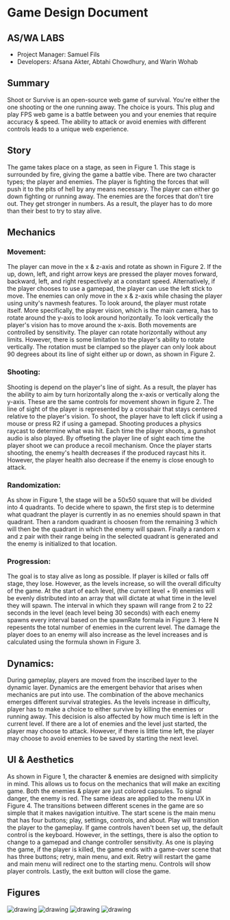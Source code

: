 # Game Design Document

## AS/WA LABS
 - Project Manager: Samuel Fils
 - Developers: Afsana Akter, Abtahi Chowdhury, and Warin Wohab 


## Summary

Shoot or Survive is an open-source web game of survival. You're either the one shooting or the one running away. The choice is yours. This plug and play FPS web game is a battle between you and your enemies that require accuracy & speed. The ability to attack or avoid enemies with different controls leads to a unique web experience.

## Story

The game takes place on a stage, as seen in Figure 1. This stage is surrounded by fire, giving the game a battle vibe. There are two character types; the player and enemies. The player is fighting the forces that will push it to the pits of hell by any means necessary. The player can either go down fighting or running away. The enemies are the forces that don't tire out. They get stronger in numbers. As a result, the player has to do more than their best to try to stay alive.

## Mechanics

### Movement:

The player can move in the x & z-axis and rotate as shown in Figure 2. If the up, down, left, and right arrow keys are pressed the player moves forward, backward, left, and right respectively at a constant speed. Alternatively, if the player chooses to use a gamepad, the player can use the left stick to move. The enemies can only move in the x & z-axis while chasing the player using unity's navmesh features. To look around, the player must rotate itself. More specifically, the player vision, which is the main camera, has to rotate around the y-axis to look around horizontally. To look vertically the player's vision has to move around the x-axis. Both movements are controlled by sensitivity. The player can rotate horizontally without any limits. However, there is some limitation to the player's ability to rotate vertically. The rotation must be clamped so the player can only look about 90 degrees about its line of sight either up or down, as shown in Figure 2.

### Shooting:
Shooting is depend on the player's line of sight. As a result, the player has the ability to aim by turn horizontally along the x-axis or vertically along the y-axis. These are the same controls for movement shown in figure 2.  The line of sight of the player is represented by a crosshair that stays centered relative to the player's vision. To shoot, the player have to left click if using a mouse or press R2 if using a gamepad. Shooting produces a physics raycast to determine what was hit. Each time the player shoots, a gunshot audio is also played. By offseting the player line of sight each time the player shoot we can produce a recoil mechanism. Once the player starts shooting, the enemy's health decreases if the produced raycast hits it. However, the player health also decrease if the enemy is close enough to attack.

### Randomization:
As show in Figure 1, the stage will be a 50x50 square that will be divided into 4 quadrants. To decide where to spawn, the first step is to determine what quadrant the player is currently in as no enemies should spawn in that quadrant. Then a random quadrant is choosen from the remaining 3 which will then be the quadrant in which the enemy will spawn. Finally a random x and z pair with their range being in the selected quadrant is generated and the enemy is initialized to that location.

### Progression:
The goal is to stay alive as long as possible. If player is killed or falls off stage, they lose. However, as the levels increase, so will the overall dificulty of the game. At the start of each level, (the current level + 9) enemies will be evenly distributed into an array that will dictate at what time in the level they will spawn. The interval in which they spawn will range from 2 to 22 seconds in the level (each level being 30 seconds) with each enemy spawns every interval based on the spawnRate formala in Figure 3. Here N repesents the total number of enemies in the current level. The damage the player does to an enemy will also increase as the level increases and is calculated using the formula shown in Figure 3.

## Dynamics: 
During gameplay, players are moved from the inscribed layer to the dynamic layer. Dynamics are the emergent behavior that arises when mechanics are put into use. The combination of the above mechanics emerges different survival strategies. As the levels increase in difficulty, player has to make a choice to either survive by killing the enemies or running away. This decision is also affected by how much time is left in the current level. If there are a lot of enemies and the level just started, the player may choose to attack. However, if there is little time left, the player may choose to avoid enemies to be saved by starting the next level. 


## UI & Aesthetics

As shown in Figure 1, the character & enemies are designed with simplicity in mind. This allows us to focus on the mechanics that will make an exciting game. Both the enemies & player are just colored capsules. To signal danger, the enemy is red. The same ideas are applied to the menu UX in Figure 4. The transitions between different scenes in the game are so simple that it makes navigation intuitive. The start scene is the main menu that has four buttons; play, settings, controls, and about. Play will transition the player to the gameplay. If game controls haven't been set up, the default control is the keyboard. However, in the settings, there is also the option to change to a gamepad and change controller sensitivity. As one is playing the game, if the player is killed, the game ends with a game-over scene that has three buttons; retry, main menu, and exit. Retry will restart the game and main menu will redirect one to the starting menu. Controls will show player controls. Lastly, the exit button will close the game.


## Figures

![drawing](https://i.imgur.com/G9qG6SW.png)
![drawing](https://i.imgur.com/Qr5gBKl.png)
![drawing](https://i.imgur.com/p8V4lIe.png)
![drawing](https://i.imgur.com/f8emZlm.png)



